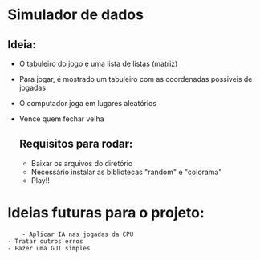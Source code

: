 # Simulador de dados
 
 
  ## Ideia:
* O tabuleiro do jogo é uma lista de listas (matriz)
* Para jogar, é mostrado um tabuleiro com as coordenadas possiveis de jogadas
* O computador joga em lugares aleatórios
* Vence quem fechar velha

  ## Requisitos para rodar:
	- Baixar os arquivos do diretório
	- Necessário instalar as bibliotecas "random" e "colorama"
	- Play!!


# Ideias futuras para o projeto:
        - Aplicar IA nas jogadas da CPU
	- Tratar outros erros
	- Fazer uma GUI simples
